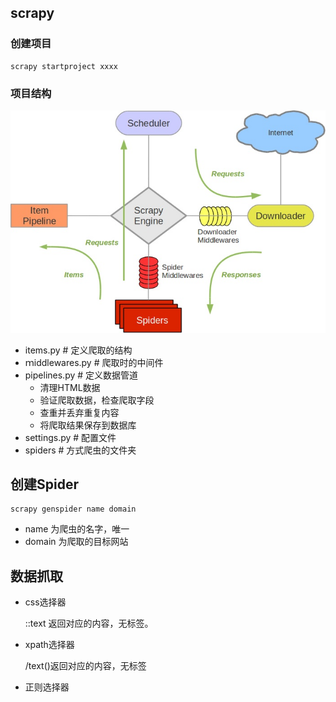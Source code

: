 ## scrapy

### 创建项目

```shell
scrapy startproject xxxx	
```

### 项目结构

![image](https://raw.githubusercontent.com/KongWiki/cloudImg/master/scrapy.jpg)

* items.py  # 定义爬取的结构
* ｍiddlewares.py # 爬取时的中间件
* pipelines.py # 定义数据管道
  * 清理HTML数据
  * 验证爬取数据，检查爬取字段
  * 查重并丢弃重复内容
  * 将爬取结果保存到数据库
* settings.py # 配置文件
* spiders # 方式爬虫的文件夹

## 创建Spider

```shell
scrapy genspider name domain		
```

* name 为爬虫的名字，唯一
* domain 为爬取的目标网站

## 数据抓取

* css选择器

  ::text 返回对应的内容，无标签。

* xpath选择器

  /text()返回对应的内容，无标签

* 正则选择器

